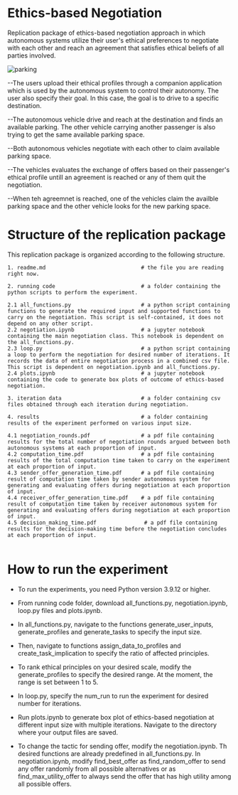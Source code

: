 # Ethics-based Negotiation
Replication package of ethics-based negotiation approach in which autonomous systems utilize their user's ethical preferences to negotiate with each other and reach an agreement that satisfies ethical beliefs of all parties involved.

![parking](https://github.com/mashalafzal/Ethics-based-Negotiation/assets/99733316/fc0b4adc-9651-471c-acb9-dc8bc8fd4574)

--The users upload their ethical profiles through a companion application which is used by the autonomous system to control their autonomy. The user also specify their goal. In this case, the goal is to drive to a specific destination.

--The autonomous vehicle drive and reach at the destination and finds an available parking. The other vehicle carrying another passenger is also trying to get the same available parking space.

--Both autonomous vehicles negotiate with each other to claim available parking space. 

--The vehicles evaluates the exchange of offers based on their passenger's ethical profile untill an agreement is reached or any of them quit the negotiation.

--When teh agreemnet is reached, one of the vehicles claim the availble parking space and the other vehicle looks for the new parking space.



# Structure of the replication package
This replication package is organized according to the following structure.
```
1. readme.md                              # the file you are reading right now.

2. running code                           # a folder containing the python scripts to perform the experiment.

2.1 all_functions.py                      # a python script containing functions to generate the required input and supported functions to carry on the negotiation. This script is self-contained, it does not depend on any other script.
2.2 negotiation.ipynb                     # a jupyter notebook containing the main negotiation class. This notebook is dependent on the all_functions.py.
2.3 loop.py                               # a python script containing a loop to perform the negotiation for desired number of iterations. It records the data of entire negotiation process in a combined csv file. This script is dependent on negotiation.ipynb and all_functions.py.
2.4 plots.ipynb                           # a jupyter notebook containing the code to generate box plots of outcome of ethics-based negotiation.

3. iteration data                         # a folder containing csv files obtained through each iteration during negotiation.

4. results                                # a folder containing results of the experiment performed on various input size.

4.1 negotiation_rounds.pdf                # a pdf file containing results for the total number of negotiation rounds argued between both autonomous systems at each proportion of input.
4.2 computation_time.pdf                  # a pdf file containing results of the total computation time taken to carry on the experiment at each proportion of input.
4.3 sender_offer_generation_time.pdf      # a pdf file containing result of computation time taken by sender autonomous system for generating and evaluating offers during negotiation at each proportion of input.
4.4 receiver_offer_generation_time.pdf    # a pdf file containing result of computation time taken by receiver autonomous system for generating and evaluating offers during negotiation at each proportion of input.
4.5 decision_making_time.pdf               # a pdf file containing results for the decision-making time before the negotiation concludes at each proportion of input.


```

# How to run the experiment
* To run the experiments, you need Python version 3.9.12 or higher. 
* From running code folder, download all_functions.py, negotiation.ipynb, loop.py files and plots.ipynb.
* In all_functions.py, navigate to the functions generate_user_inputs, generate_profiles and generate_tasks to specify the input size.
* Then, navigate to functions assign_data_to_profiles and create_task_implication to specify the ratio of affected principles.
* To rank ethical principles on your desired scale, modify the generate_profiles to specify the desired range. At the moment, the range is set between 1 to 5.
* In loop.py, specify the num_run to run the experiment for desired number for iterations.
* Run plots.ipynb to generate box plot of ethics-based negotiation at different input size with multiple iterations. Navigate to the directory where your output files are saved.

* To change the tactic for sending offer, modify the negotiation.ipynb. Th desired functions are already predefined in all_functions.py. In negotiation.ipynb, modify find_best_offer as find_random_offer to send any offer randomly from all possible alternatives or as find_max_utility_offer to always send the offer that has high utility among all possible offers.
